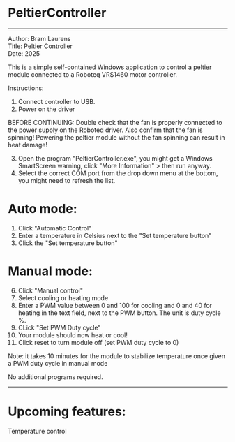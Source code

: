 # PeltierController
-------------------------------------------
Author: Bram Laurens <br />
Title: Peltier Controller <br />
Date: 2025 <br />


This is a simple self-contained Windows application to control a peltier module connected to a Roboteq
VRS1460 motor controller.

Instructions:
1. Connect controller to USB.
2. Power on the driver

BEFORE CONTINUING: Double check that the fan is properly connected to the power supply on the Roboteq driver. Also confirm that the fan is spinning! 
Powering the peltier module without the fan spinning can result in heat damage!
 
3. Open the program "PeltierController.exe", you might get a Windows SmartScreen warning, click "More Information" > then run anyway.
4. Select the correct COM port from the drop down menu at the bottom, you might need to refresh the list.

# Auto mode:
1. Click "Automatic Control"
2. Enter a temperature in Celsius next to the "Set temperature button"
3. Click the "Set temperature button"

# Manual mode:
6. Click "Manual control"
7. Select cooling or heating mode
8. Enter a PWM value between 0 and 100 for cooling and 0 and 40 for heating in the text field, next to the PWM button. The unit is duty cycle %.
9. CLick "Set PWM Duty cycle"
10. Your module should now heat or cool!
11. Click reset to turn module off (set PWM duty cycle to 0)

Note: it takes 10 minutes for the module to stabilize temperature once given a PWM duty cycle in manual mode



No additional programs required.

---------------------------------------------
# Upcoming features:
Temperature control
